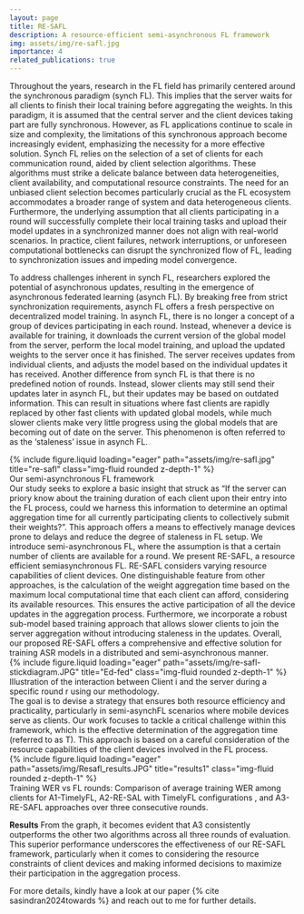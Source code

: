 ```yaml
---
layout: page
title: RE-SAFL
description: A resource-efficient semi-asynchronous FL framework
img: assets/img/re-safl.jpg
importance: 4
related_publications: true
---
```

Throughout the years, research in the FL field has primarily centered around the synchronous paradigm (synch FL). This implies that the server waits for all clients to finish their local training before aggregating the weights. In this paradigm, it is assumed that the central server and the client devices taking part are fully synchronous. However, as FL applications continue to scale in size and complexity, the limitations of this synchronous
approach become increasingly evident, emphasizing the necessity for a more effective solution. Synch FL relies on the selection of a set of clients for each communication round, aided by client selection algorithms. These algorithms must strike a delicate balance between data heterogeneities, client availability, and computational resource constraints. The need for an unbiased client selection becomes particularly crucial as the FL ecosystem accommodates a broader range of system and data heterogeneous clients. Furthermore, the underlying assumption that all clients participating in a round will successfully complete their local training tasks and upload their model updates in a synchronized manner does not align with real-world scenarios. In practice, client failures,
network interruptions, or unforeseen computational bottlenecks can disrupt the synchronized flow of FL, leading to synchronization issues and impeding model convergence. 

To address challenges inherent in synch FL, researchers explored the potential of asynchronous updates, resulting in the emergence of asynchronous federated learning (asynch FL). By breaking free from strict synchronization requirements, asynch FL offers a fresh perspective on decentralized model training. In asynch FL, there is no longer a concept of a group of devices participating in each round. Instead, whenever a device is available for training, it downloads the current version of the global model from the server, perform the local model training, and upload the updated weights to the server once it has finished. The
server receives updates from individual clients, and adjusts the model based on the individual updates it has received. Another difference from synch FL is that there is no predefined notion of rounds. Instead, slower clients may still send their updates later in asynch FL, but their updates may be based on outdated information. This can result in situations where fast clients are rapidly replaced by other fast clients with updated global models, while much slower clients
make very little progress using the global models that are becoming out of date on the server. This phenomenon is often referred to as the ‘staleness’ issue in asynch FL.

<div class="row justify-content-sm-center">
    <div class="col-sm-8 mt-3 mt-md-0">
        {% include figure.liquid loading="eager" path="assets/img/re-safl.jpg" title="re-safl" class="img-fluid rounded z-depth-1" %}
    </div>
</div>
<div class="caption"> Our semi-asynchronous FL framework
</div>
Our study seeks to explore a basic insight that struck as “If the server can priory know about the training duration of each client upon their entry into the
FL process, could we harness this information to determine an optimal aggregation time for all currently participating clients to collectively submit their weights?”. This approach offers a means to effectively manage devices prone to delays and reduce the degree of staleness in FL setup.
We introduce semi-asynchronous FL, where the assumption is that a certain number of clients are available for a round. We present RE-SAFL, a resource efficient semiasynchronous FL. RE-SAFL considers varying resource capabilities of client devices. One distinguishable feature from other approaches, is the calculation of the weight aggregation time based on the maximum local computational time that each client can afford, considering its available resources. This ensures the active participation of all the device updates in the aggregation process. Furthermore, we incorporate a robust sub-model based training approach that allows slower clients to join the server aggregation without introducing staleness in the updates. Overall, our proposed RE-SAFL offers a comprehensive and effective solution for training ASR models in a distributed and semi-asynchronous manner.

<div class="row justify-content-sm-center">
    <div class="col-sm-6 mt-3 mt-md-0">
        {% include figure.liquid loading="eager" path="assets/img/re-safl-stickdiagram.JPG" title="Ed-fed" class="img-fluid rounded z-depth-1" %}
    </div>
</div>
<div class="caption">
Illustration of the interaction between Client i and the server during a specific
round r using our methodology.
</div>
The goal is to devise a strategy that ensures both resource efficiency
and practicality, particularly in semi-asynchFL scenarios where mobile devices serve as clients.
Our work focuses to tackle a critical challenge within this framework, which is the effective
determination of the aggregation time (referred to as T). This approach is based on a careful
consideration of the resource capabilities of the client devices involved in the FL process.

<div class="row">
    <div class="col-sm-6 mt-3 mt-md-0">
        {% include figure.liquid loading="eager" path="assets/img/Resafl_results.JPG" title="results1" class="img-fluid rounded z-depth-1" %}
    </div>
</div>
<div class="caption">
Training WER vs FL rounds: Comparison of average training WER among clients
for A1-TimelyFL, A2-RE-SAL with TimelyFL configurations , and A3- RE-SAFL approaches over three consecutive rounds.
</div>


**Results**
From the graph, it becomes evident that A3 consistently outperforms the other two algorithms across all three rounds of evaluation. This
superior performance underscores the effectiveness of our RE-SAFL framework, particularly when it comes to considering the resource constraints of client devices and making informed decisions to maximize their participation in the aggregation process.

For more details, kindly have a look at our paper {% cite sasindran2024towards %} and reach out to me for further details.
